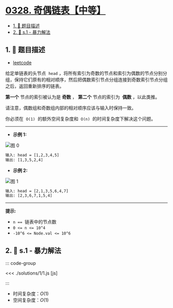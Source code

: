 # [0328. 奇偶链表【中等】](https://github.com/tnotesjs/TNotes.leetcode/tree/main/notes/0328.%20%E5%A5%87%E5%81%B6%E9%93%BE%E8%A1%A8%E3%80%90%E4%B8%AD%E7%AD%89%E3%80%91)

<!-- region:toc -->

- [1. 📝 题目描述](#1--题目描述)
- [2. 🎯 s.1 - 暴力解法](#2--s1---暴力解法)

<!-- endregion:toc -->

## 1. 📝 题目描述

- [leetcode](https://leetcode.cn/problems/odd-even-linked-list/)

给定单链表的头节点  `head` ，将所有索引为奇数的节点和索引为偶数的节点分别分组，保持它们原有的相对顺序，然后把偶数索引节点分组连接到奇数索引节点分组之后，返回重新排序的链表。

**第一个** 节点的索引被认为是 **奇数** ， **第二个** 节点的索引为  **偶数** ，以此类推。

请注意，偶数组和奇数组内部的相对顺序应该与输入时保持一致。

你必须在  `O(1)`  的额外空间复杂度和  `O(n)`  的时间复杂度下解决这个问题。

---

- **示例 1:**

![图 0](https://cdn.jsdelivr.net/gh/tnotesjs/imgs@main/2025-09-11-12-03-11.png)

```txt
输入: head = [1,2,3,4,5]
输出: [1,3,5,2,4]
```

- **示例 2:**

![图 1](https://cdn.jsdelivr.net/gh/tnotesjs/imgs@main/2025-09-11-12-03-19.png)

```txt
输入: head = [2,1,3,5,6,4,7]
输出: [2,3,6,7,1,5,4]
```

---

**提示:**

- `n ==`  链表中的节点数
- `0 <= n <= 10^4`
- `-10^6 <= Node.val <= 10^6`

## 2. 🎯 s.1 - 暴力解法

::: code-group

<<< ./solutions/1/1.js [js]

:::

- 时间复杂度：$O(1)$
- 空间复杂度：$O(1)$
